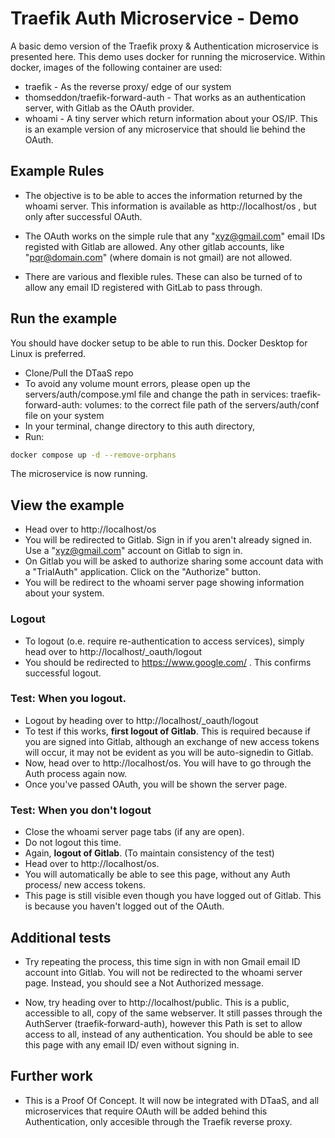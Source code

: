 # Traefik Auth Microservice - Demo

A basic demo version of the Traefik proxy & Authentication microservice is presented here. 
This demo uses docker for running the microservice. Within docker, images of the following container are used:

- traefik - As the reverse proxy/ edge of our system
- thomseddon/traefik-forward-auth - That works as an authentication server, with Gitlab as the OAuth provider. 
- whoami - A tiny server which return information about your OS/IP. This is an example version of any microservice that should lie behind the OAuth.

## Example Rules

- The objective is to be able to acces the information returned by the whoami server. This information is available as http://localhost/os , but only after successful OAuth. 

- The OAuth works on the simple rule that any "xyz@gmail.com" email IDs registed with Gitlab are allowed. Any other gitlab accounts, like "pqr@domain.com" (where domain is not gmail) are not allowed. 

- There are various and flexible rules. These can also be turned of to allow any email ID registered with GitLab to pass through. 

## Run the example

You should have docker setup to be able to run this. Docker Desktop for Linux is preferred.

- Clone/Pull the DTaaS repo
- To avoid any volume mount errors, please open up the servers/auth/compose.yml file and change the path in services: traefik-forward-auth: volumes: 
  to the correct file path of the servers/auth/conf file on your system
- In your terminal, change directory to this auth directory, 
- Run:

```bash
docker compose up -d --remove-orphans
```

The microservice is now running. 


## View the example

- Head over to http://localhost/os
- You will be redirected to Gitlab. Sign in if you aren't already signed in. Use a "xyz@gmail.com" account on Gitlab to sign in. 
- On Gitlab you will be asked to authorize sharing some account data with a "TrialAuth" application. Click on the "Authorize" button. 
- You will be redirect to the whoami server page showing information about your system.

### Logout

- To logout (o.e. require re-authentication to access services), simply head over to http://localhost/_oauth/logout
- You should be redirected to https://www.google.com/ . This confirms successful logout.

### Test: When you logout.

- Logout by heading over to http://localhost/_oauth/logout 
- To test if this works, **first logout of Gitlab**. This is required because if you are signed into Gitlab, although an exchange of new access tokens will occur, 
it may not be evident as you will be auto-signedin to Gitlab.
- Now, head over to http://localhost/os. You will have to go through the Auth process again now. 
- Once you've passed OAuth, you will be shown the server page.

### Test: When you don't logout

- Close the whoami server page tabs (if any are open).
- Do not logout this time. 
- Again, **logout of Gitlab**. (To maintain consistency of the test)
- Head over to http://localhost/os. 
- You will automatically be able to see this page, without any Auth process/ new access tokens. 
- This page is still visible even though you have logged out of Gitlab. This is because you haven't logged out of the OAuth.  

## Additional tests

- Try repeating the process, this time sign in with non Gmail email ID account into Gitlab. You will not be redirected to the whoami server page. Instead, you should see a Not Authorized message.

- Now, try heading over to http://localhost/public. This is a public, accessible to all, copy of the same webserver. It still passes through the AuthServer (traefik-forward-auth), however this Path is set to allow access to all, instead of any authentication. You should be able to see this page with any email ID/ even without signing in.

## Further work 

- This is a Proof Of Concept. It will now be integrated with DTaaS, and all microservices that require OAuth will be added behind this Authentication, only accesible through the Traefik reverse proxy. 

